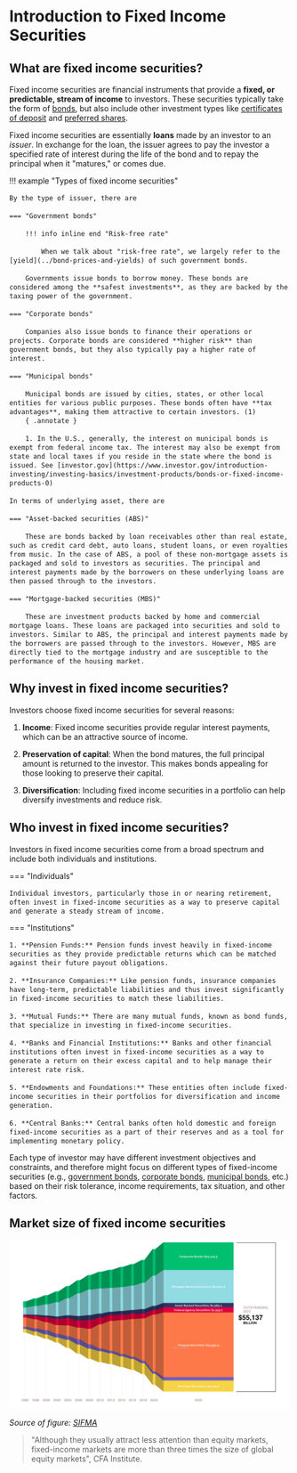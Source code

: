 # Introduction to Fixed Income Securities

## What are fixed income securities?

Fixed income securities are financial instruments that provide a **fixed, or predictable, stream of income** to investors. These securities typically take the form of [bonds](https://en.wikipedia.org/wiki/Bond_(finance)), but also include other investment types like [certificates of deposit](https://en.wikipedia.org/wiki/Certificate_of_deposit) and [preferred shares](https://en.wikipedia.org/wiki/Preferred_stock).

Fixed income securities are essentially **loans** made by an investor to an _issuer_. In exchange for the loan, the issuer agrees to pay the investor a specified rate of interest during the life of the bond and to repay the principal when it "matures," or comes due.

!!! example "Types of fixed income securities"

    By the type of issuer, there are

    === "Government bonds"

        !!! info inline end "Risk-free rate"

            When we talk about "risk-free rate", we largely refer to the [yield](../bond-prices-and-yields) of such government bonds.

        Governments issue bonds to borrow money. These bonds are considered among the **safest investments**, as they are backed by the taxing power of the government.

    === "Corporate bonds"

        Companies also issue bonds to finance their operations or projects. Corporate bonds are considered **higher risk** than government bonds, but they also typically pay a higher rate of interest.

    === "Municipal bonds"

        Municipal bonds are issued by cities, states, or other local entities for various public purposes. These bonds often have **tax advantages**, making them attractive to certain investors. (1)
        { .annotate }
        
        1. In the U.S., generally, the interest on municipal bonds is exempt from federal income tax. The interest may also be exempt from state and local taxes if you reside in the state where the bond is issued. See [investor.gov](https://www.investor.gov/introduction-investing/investing-basics/investment-products/bonds-or-fixed-income-products-0)

    In terms of underlying asset, there are

    === "Asset-backed securities (ABS)"

        These are bonds backed by loan receivables other than real estate, such as credit card debt, auto loans, student loans, or even royalties from music. In the case of ABS, a pool of these non-mortgage assets is packaged and sold to investors as securities. The principal and interest payments made by the borrowers on these underlying loans are then passed through to the investors.

    === "Mortgage-backed securities (MBS)"

        These are investment products backed by home and commercial mortgage loans. These loans are packaged into securities and sold to investors. Similar to ABS, the principal and interest payments made by the borrowers are passed through to the investors. However, MBS are directly tied to the mortgage industry and are susceptible to the performance of the housing market.

## Why invest in fixed income securities?

Investors choose fixed income securities for several reasons:

1. **Income**: Fixed income securities provide regular interest payments, which can be an attractive source of income.

2. **Preservation of capital**: When the bond matures, the full principal amount is returned to the investor. This makes bonds appealing for those looking to preserve their capital.

3. **Diversification**: Including fixed income securities in a portfolio can help diversify investments and reduce risk.

## Who invest in fixed income securities?

Investors in fixed income securities come from a broad spectrum and include both individuals and institutions.

=== "Individuals"

    Individual investors, particularly those in or nearing retirement, often invest in fixed-income securities as a way to preserve capital and generate a steady stream of income.

=== "Institutions"

    1. **Pension Funds:** Pension funds invest heavily in fixed-income securities as they provide predictable returns which can be matched against their future payout obligations.

    2. **Insurance Companies:** Like pension funds, insurance companies have long-term, predictable liabilities and thus invest significantly in fixed-income securities to match these liabilities.

    3. **Mutual Funds:** There are many mutual funds, known as bond funds, that specialize in investing in fixed-income securities.

    4. **Banks and Financial Institutions:** Banks and other financial institutions often invest in fixed-income securities as a way to generate a return on their excess capital and to help manage their interest rate risk.

    5. **Endowments and Foundations:** These entities often include fixed-income securities in their portfolios for diversification and income generation.

    6. **Central Banks:** Central banks often hold domestic and foreign fixed-income securities as a part of their reserves and as a tool for implementing monetary policy.

Each type of investor may have different investment objectives and constraints, and therefore might focus on different types of fixed-income securities (e.g., [government bonds](#government-bonds), [corporate bonds](#corporate-bonds), [municipal bonds](#municipal-bonds), etc.) based on their risk tolerance, income requirements, tax situation, and other factors.

## Market size of fixed income securities

![market-size-of-fixed-income-securities](./images/market-size-fixed-income-securities.jpg)

_Source of figure: [SIFMA](https://www.sifma.org/resources/research/fixed-income-chart/)_

> "Although they usually attract less attention than equity markets, fixed-income markets are more than three times the size of global equity markets", CFA Institute.
